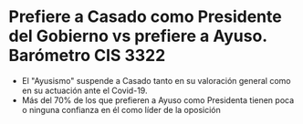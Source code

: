 # Prefiere a Casado como Presidente del Gobierno vs prefiere a Ayuso. Barómetro CIS 3322 

- El "Ayusismo" suspende a Casado tanto en su valoración general  como en su actuación ante el Covid-19. 
- Más del 70% de los que prefieren a Ayuso como Presidenta tienen poca o ninguna confianza en él como líder de la oposición
